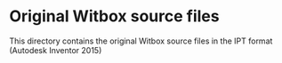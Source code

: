 Original Witbox source files
============================

This directory contains the original Witbox source files in the IPT format (Autodesk Inventor 2015)


